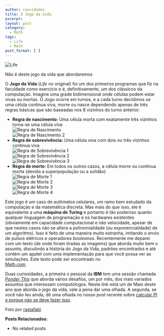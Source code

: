 ```yaml
---
author: convidados
title: O Jogo da Vida
excerpt:
layout: post
category:
  - Math
tags:
  - Life
  - Math
post_format: [ ]
---
```

![Life][1]  
  
Não é deste jogo da vida que abordaremos 

O **Jogo da Vida** (*Life* no original) foi um dos primeiros programas que fiz na faculdade como exercício e é, definitivamente, um dos clássicos da computação. Imagine uma grade bidimensional onde células podem estar vivas ou mortas. O Jogo ocorre em turnos, e a cada turno decidimos se uma célula continua viva, morre ou nasce dependendo apenas de três regras básicas que são baseadas nos 8 vizinhos do turno anterior.

*   **Regra de nascimento:** Uma célula morta com exatamente três vizinhos torna-se uma célula víva  
    ![Regra de Nascimento][2]  
    ![Regra de Nascimento 2][3] 
*   **Regra de sobrevivência:** Uma célula viva com dois ou três vizinhos continua viva  
    ![Regra de Sobrevivência 1][4]  
    ![Regra de Sobrevivência 2][5]  
    ![Regra de Sobrevivência 3][6] 
*   **Regra de morte:** Em todos os outros casos, a célula morre ou continua morta (devido a superpopulação ou a solidão)  
    ![Regra de Morte 1][7]  
    ![Regra de Morte 2][8]  
    ![Regra de Morte 3][9]  
    ![Regra de Morte 4][10] 

Este jogo é um caso de autômatos celulares, um ramo bem estudado da computação e da matemática discreta. Mas mais do que isso, ele é equivalente a uma **máquina de Turing** e portanto é tão poderoso quanto qualquer linguagem de programação e os hardwares existentes (obviamente em capacidade computacional e não velocidade, apesar de que nestes casos não se altera a polinomialidade (ou exponencialidade) de um algoritmo). Isso é feito de uma maneira muito estranha, imitando o envio de pulsos elétricos e operadores *booleanos*. Recentemente me deparei com um texto (de onde foram tiradas as imagems) que aborda muito bem o assunto, discutindo a história do Jogo da Vida, padrões encontrados e até contém um applet com uma implementação para que você possa ver as simulações. Este texto pode ser encontrado no  
[Math.com][11]. 

Duas curiosidades, a primeira o pessoal da **IBM** tem uma sessão chamada [*Ponder This*][12] que aborda vários desafios, um por mês, dos mais variados assuntos que interessam computólogos. Neste *link* está um de Maio deste ano que aborda o jogo da vida, vale a pena dar uma olhada. A segunda, se você não leu ainda, dê uma olhada no nosso *post* recente sobre [calcular PI e porque não se deve fazer isso][13]. 

  
Foto por [rastafabi][14]  
 

**Posts Relacionados:** 
*   No related posts












 [1]: http://vidageek.net/wp-content/uploads/2008/08/life.jpg
 [2]: http://vidageek.net/wp-content/uploads/2008/07/regra-de-nascimento.gif
 [3]: http://vidageek.net/wp-content/uploads/2008/07/regra-de-nascimento-2.gif
 [4]: http://vidageek.net/wp-content/uploads/2008/07/regra-de-sobrevivencia-1.gif
 [5]: http://vidageek.net/wp-content/uploads/2008/07/regra-de-sobrevivencia-2.gif
 [6]: http://vidageek.net/wp-content/uploads/2008/07/regra-de-sobrevivencia-3.gif
 [7]: http://vidageek.net/wp-content/uploads/2008/07/regra-de-morte-1.gif
 [8]: http://vidageek.net/wp-content/uploads/2008/07/regra-de-morte-2.gif
 [9]: http://vidageek.net/wp-content/uploads/2008/07/regra-de-morte-3.gif
 [10]: http://vidageek.net/wp-content/uploads/2008/07/regra-de-morte-4.gif
 [11]: http://www.math.com/students/wonders/life/life.html "Math.com"
 [12]: http://domino.research.ibm.com/Comm/wwwr_ponder.nsf/challenges/May2008.html "Ponder This"
 [13]: http://vidageek.net/2008/08/13/nao-calcule-pi-em-binario/ "calcular PI e porque não se deve fazer isso"
 [14]: http://flickr.com/photos/rastafabi/490403800/ "rastafabi"





